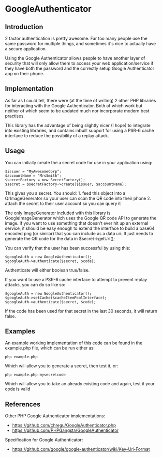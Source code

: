 # GoogleAuthenticator

## Introduction
2 factor authentication is pretty awesome. Far too many people use the same password for multiple things, and sometimes it's nice to actually have a secure application.

Using the Google Authenticator allows people to have another layer of security that will only allow them to access your web application/service if they have both the password and the correctly setup Google Authenticator app on their phone.

## Implementation
As far as I could tell, there were (at the time of writing) 2 other PHP libraries for interacting with the Google Authenticator. Both of which work but neither of which seem to be updated much nor incorporate modern best practises.

This library has the advantage of being slightly nicer (I hope) to integrate into existing libraries, and contains inbuilt support for using a PSR-6 cache interface to reduce the possibility of a replay attack.

## Usage
You can initially create the a secret code for use in your application using:

    $issuer = "MyAwesomeCorp";
    $accountName = "MrsSmith";
    $secretFactory = new SecretFactory();
    $secret = $secretFactory->create($issuer, $accountName);
    
This gives you a secret. You should:
    1. feed this object into a QrImageGenerator so your user can scan the QR code into their phone 
    2. attach the secret to their user account so you can query it
    
The only ImageGenerator included with this library is GoogleImageGenerator which uses the Google QR code API to generate the image.
If you want to use something that doesn't ever hit up an external service, it should be easy enough to extend the interface to build a base64 encoded png (or similar)
that you can include as a data uri. It just needs to generate the QR code for the data in $secret->getUri();
    
You can verify that the user has been successful by using this:

    $googleAuth = new GoogleAuthenticator();
    $googleAuth->authenticate($secret, $code);
    
Authenticate will either boolean true/false.

If you want to use a PSR-6 cache interface to attempt to prevent replay attacks, you can do so like so:

    $googleAuth = new GoogleAuthenticator();
    $googleAuth->setCache($cacheItemPoolInterface);
    $googleAuth->authenticate($secret, $code);
    
If the code has been used for that secret in the last 30 seconds, it will return false.

## Examples
An example working implementation of this code can be found in the example.php file, which can be run either as:

    php example.php
    
Which will allow you to generate a secret, then test it, or:

    php example.php mysecretcode
    
Which will allow you to take an already existing code and again, test if your code is valid

## References
Other PHP Google Authenticator implementations:
-  https://github.com/chregu/GoogleAuthenticator.php
-  https://github.com/PHPGangsta/GoogleAuthenticator

Specification for Google Authenticator:
- https://github.com/google/google-authenticator/wiki/Key-Uri-Format
